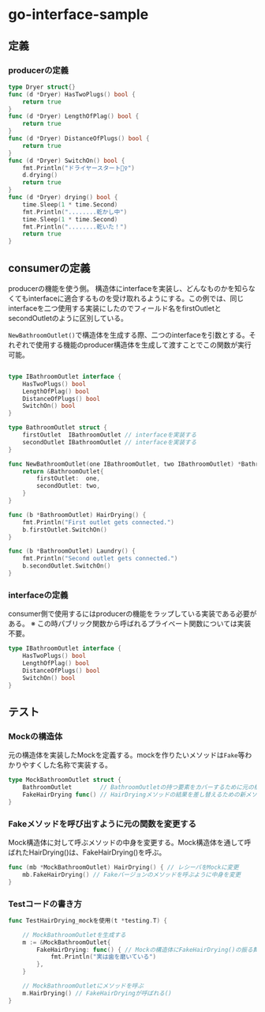 # go-interface-sample
## 定義



### producerの定義

```go
type Dryer struct{}
func (d *Dryer) HasTwoPlugs() bool {
	return true
}
func (d *Dryer) LengthOfPlag() bool {
	return true
}
func (d *Dryer) DistanceOfPlugs() bool {
	return true
}
func (d *Dryer) SwitchOn() bool {
	fmt.Println("ドライヤースタート💇‍♀️")
	d.drying()
	return true
}
func (d *Dryer) drying() bool {
	time.Sleep(1 * time.Second)
	fmt.Println("........乾かし中")
	time.Sleep(1 * time.Second)
	fmt.Println("........乾いた！")
	return true
}
```


## consumerの定義

producerの機能を使う側。 構造体にinterfaceを実装し、どんなものかを知らなくてもinterfaceに適合するものを受け取れるようにする。この例では、同じinterfaceを二つ使用する実装にしたのでフィールド名をfirstOutletとsecondOutletのように区別している。

`NewBathroomOutlet()`で構造体を生成する際、二つのinterfaceを引数とする。それぞれで使用する機能のproducer構造体を生成して渡すことでこの関数が実行可能。

```go

type IBathroomOutlet interface {
	HasTwoPlugs() bool
	LengthOfPlag() bool
	DistanceOfPlugs() bool
	SwitchOn() bool
}

type BathroomOutlet struct {
	firstOutlet  IBathroomOutlet // interfaceを実装する
	secondOutlet IBathroomOutlet // interfaceを実装する
}

func NewBathroomOutlet(one IBathroomOutlet, two IBathroomOutlet) *BathroomOutlet {
	return &BathroomOutlet{
		firstOutlet:  one,
		secondOutlet: two,
	}
}

func (b *BathroomOutlet) HairDrying() {
	fmt.Println("First outlet gets connected.")
	b.firstOutlet.SwitchOn()
}

func (b *BathroomOutlet) Laundry() {
	fmt.Println("Second outlet gets connected.")
	b.secondOutlet.SwitchOn()
}
```

### interfaceの定義

consumer側で使用するにはproducerの機能をラップしている実装である必要がある。
※ この時パブリック関数から呼ばれるプライベート関数については実装不要。

```go
type IBathroomOutlet interface {
	HasTwoPlugs() bool
	LengthOfPlag() bool
	DistanceOfPlugs() bool
	SwitchOn() bool
}
```

## テスト

### Mockの構造体
元の構造体を実装したMockを定義する。mockを作りたいメソッドは`Fake`等わかりやすくした名称で実装する。

```go
type MockBathroomOutlet struct {
	BathroomOutlet        // BathroomOutletの持つ要素をカバーするために元の構造体を実装
	FakeHairDrying func() // HairDryingメソッドの結果を差し替えるための新メソッド追加
}

```

### Fakeメソッドを呼び出すように元の関数を変更する


Mock構造体に対して呼ぶメソッドの中身を変更する。Mock構造体を通して呼ばれたHairDrying()は、FakeHairDrying()を呼ぶ。
```go
func (mb *MockBathroomOutlet) HairDrying() { // レシーバをMockに変更
	mb.FakeHairDrying() // Fakeバージョンのメソッドを呼ぶように中身を変更
}

```



### Testコードの書き方

```go
func TestHairDrying_mockを使用(t *testing.T) {

	// MockBathroomOutletを生成する
	m := &MockBathroomOutlet{
		FakeHairDrying: func() { // Mockの構造体にFakeHairDrying()の振る舞いを定義して生成
			fmt.Println("実は歯を磨いている")
		},
	}

	// MockBathroomOutletにメソッドを呼ぶ
	m.HairDrying() // FakeHairDryingが呼ばれる()
}

```